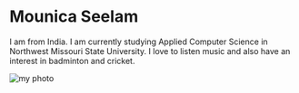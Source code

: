 # Mounica Seelam
I am from India. I am currently studying Applied Computer Science in Northwest Missouri State University.
I love to listen music and also have an interest in badminton and cricket.

![my photo](C:\Users\S559228\Desktop\webapps-repo\assignment2-Seelam\mypic)